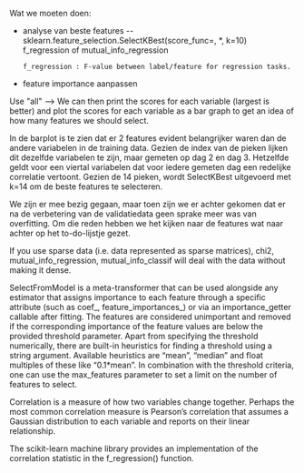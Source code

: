 Wat we moeten doen:
- analyse van beste features
  -- sklearn.feature_selection.SelectKBest(score_func=<function f_classif>, *, k=10)
      f_regression of mutual_info_regression

      f_regression : F-value between label/feature for regression tasks.

- feature importance aanpassen

Use "all" --> We can then print the scores for each variable (largest is better) and plot the scores for each variable as a bar graph to get an idea of how many features we should select.

In de barplot is te zien dat er 2 features evident belangrijker waren dan de andere variabelen in de training data. Gezien de index van de pieken lijken dit dezelfde variabelen te zijn, maar gemeten op dag 2 en dag 3. Hetzelfde geldt voor een viertal variabelen dat voor iedere gemeten dag een redelijke correlatie vertoont. Gezien de 14 pieken, wordt SelectKBest uitgevoerd met k=14 om de beste features te selecteren.






We zijn er mee bezig gegaan, maar toen zijn we er achter gekomen dat er na de
verbetering van de validatiedata geen sprake meer was van overfitting. Om die
reden hebben we het kijken naar de features wat naar achter op het to-do-lijstje
gezet.

If you use sparse data (i.e. data represented as sparse matrices), chi2, mutual_info_regression, mutual_info_classif will deal with the data without making it dense.

SelectFromModel is a meta-transformer that can be used alongside any estimator that assigns importance to each feature through a specific attribute (such as coef_, feature_importances_) or via an importance_getter callable after fitting. The features are considered unimportant and removed if the corresponding importance of the feature values are below the provided threshold parameter. Apart from specifying the threshold numerically, there are built-in heuristics for finding a threshold using a string argument. Available heuristics are “mean”, “median” and float multiples of these like “0.1*mean”. In combination with the threshold criteria, one can use the max_features parameter to set a limit on the number of features to select.

Correlation is a measure of how two variables change together. Perhaps the most common correlation measure is Pearson’s correlation that assumes a Gaussian distribution to each variable and reports on their linear relationship.

The scikit-learn machine library provides an implementation of the correlation statistic in the f_regression() function.
